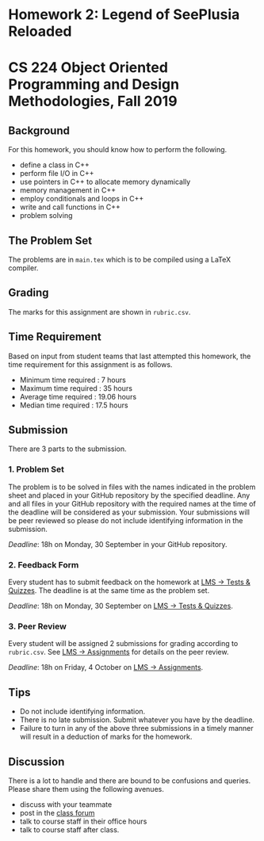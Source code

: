 # Homework 2: Legend of SeePlusia Reloaded
# CS 224 Object Oriented Programming and Design Methodologies, Fall 2019

## Background

For this homework, you should know how to perform the following.

- define a class in C++
- perform file I/O in C++
- use pointers in C++ to allocate memory dynamically
- memory management in C++
- employ conditionals and loops in C++
- write and call functions in C++
- problem solving

## The Problem Set

The problems are in `main.tex` which is to be compiled using a LaTeX compiler.

## Grading

The marks for this assignment are shown in `rubric.csv`.

## Time Requirement

Based on input from student teams that last attempted this homework, the time requirement for this assignment is as follows.
- Minimum time required : 7 hours
- Maximum time required : 35 hours
- Average time required : 19.06 hours
- Median time required : 17.5 hours

## Submission

There are 3 parts to the submission.

### 1. Problem Set

The problem is to be solved in files with the names indicated in the problem sheet and placed in your GitHub repository by the specified deadline. Any and all files in your GitHub repository with the required names at the time of the deadline will be considered as your submission. Your submissions will be peer reviewed so please do not include identifying information in the submission.

_Deadline_: 18h on Monday, 30 September in your GitHub repository.

### 2. Feedback Form
Every student has to submit feedback on the homework at [LMS -> Tests & Quizzes][1]. The deadline is at the same time as the problem set.

_Deadline_: 18h on Monday, 30 September on [LMS -> Tests & Quizzes][1].

[1]: https://lms.habib.edu.pk/x/gAfY51
### 3. Peer Review

Every student will be assigned 2 submissions for grading according to `rubric.csv`. See [LMS -> Assignments][2] for details on the peer review.

_Deadline_: 18h on Friday, 4 October on [LMS -> Assignments][2].

[2]: https://lms.habib.edu.pk/x/72U32u
## Tips

- Do not include identifying information.
- There is no late submission. Submit whatever you have by the deadline.
- Failure to turn in any of the above three submissions in a timely manner will result in a deduction of marks for the homework.

## Discussion

There is a lot to handle and there are bound to be confusions and queries. Please share them using the following avenues.

- discuss with your teammate
- post in the [class forum][3]
- talk to course staff in their office hours
- talk to course staff after class.

[3]: https://habibedu.facebook.com/groups/454695375131714/
